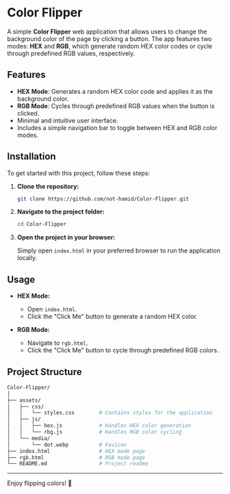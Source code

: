 # Color Flipper

A simple **Color Flipper** web application that allows users to change the background color of the page by clicking a button. The app features two modes: **HEX** and **RGB**, which generate random HEX color codes or cycle through predefined RGB values, respectively.

## Features

- **HEX Mode**: Generates a random HEX color code and applies it as the background color.
- **RGB Mode**: Cycles through predefined RGB values when the button is clicked.
- Minimal and intuitive user interface.
- Includes a simple navigation bar to toggle between HEX and RGB color modes.

## Installation

To get started with this project, follow these steps:

1. **Clone the repository:**

    ```bash
    git clone https://github.com/not-hamid/Color-Flipper.git
    ```

2. **Navigate to the project folder:**

    ```bash
    cd Color-Flipper
    ```

3. **Open the project in your browser:**

    Simply open `index.html` in your preferred browser to run the application locally.

## Usage

- **HEX Mode:**
    - Open `index.html`.
    - Click the "Click Me" button to generate a random HEX color.
  
- **RGB Mode:**
    - Navigate to `rgb.html`.
    - Click the "Click Me" button to cycle through predefined RGB colors.

## Project Structure

```bash
Color-Flipper/
│
├── assets/
│   ├── css/
│   │   └── styles.css        # Contains styles for the application
│   ├── js/
│   │   ├── hex.js            # Handles HEX color generation
│   │   └── rbg.js            # Handles RGB color cycling
│   └── media/
│       └── dot.webp          # Favicon
├── index.html                # HEX mode page
├── rgb.html                  # RGB mode page
└── README.md                 # Project readme
```
---

Enjoy flipping colors! 🎨
